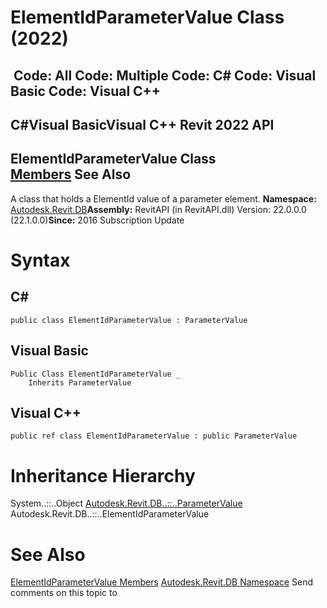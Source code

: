 # ElementIdParameterValue Class (2022)

﻿
 Code: All Code: Multiple Code: C# Code: Visual Basic Code: Visual C++   
---  
C#Visual BasicVisual C++
Revit 2022 API  
---  
ElementIdParameterValue Class  
[Members](a3da6c09-c31a-bc41-1708-934b0eb9ac58.md "ElementIdParameterValue Members") See Also  
---  
A class that holds a ElementId value of a parameter element. 
**Namespace:** [Autodesk.Revit.DB](87546ba7-461b-c646-cbb1-2cb8f5bff8b2.md "Autodesk.Revit.DB Namespace")**Assembly:** RevitAPI (in RevitAPI.dll) Version: 22.0.0.0 (22.1.0.0)**Since:** 2016 Subscription Update 
# Syntax
C#  
---  
```text
public class ElementIdParameterValue : ParameterValue
```
  
Visual Basic  
---  
```text
Public Class ElementIdParameterValue _
	Inherits ParameterValue
```
  
Visual C++  
---  
```text
public ref class ElementIdParameterValue : public ParameterValue
```
  
# Inheritance Hierarchy
System..::..Object [Autodesk.Revit.DB..::..ParameterValue](366521ef-ecc2-c3e3-feb5-81b3bbd8df0c.md "ParameterValue Class") Autodesk.Revit.DB..::..ElementIdParameterValue
# See Also
[ElementIdParameterValue Members](a3da6c09-c31a-bc41-1708-934b0eb9ac58.md "ElementIdParameterValue Members")
[Autodesk.Revit.DB Namespace](87546ba7-461b-c646-cbb1-2cb8f5bff8b2.md "Autodesk.Revit.DB Namespace")
Send comments on this topic to 